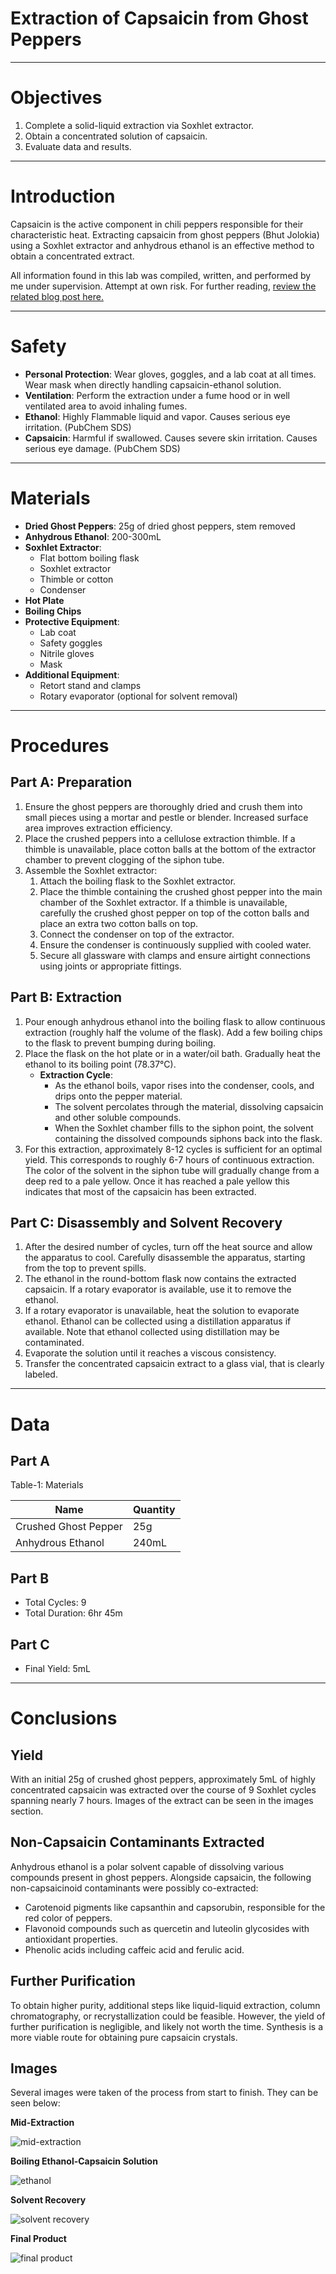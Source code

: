 # Extraction of Capsaicin from Ghost Peppers

---

# Objectives

1. Complete a solid-liquid extraction via Soxhlet extractor.
2. Obtain a concentrated solution of capsaicin.
3. Evaluate data and results.

---

# Introduction

Capsaicin is the active component in chili peppers responsible for their characteristic heat. Extracting capsaicin from ghost peppers (Bhut Jolokia) using a Soxhlet extractor and anhydrous ethanol is an effective method to obtain a concentrated extract.

All information found in this lab was compiled, written, and performed by me under supervision. Attempt at own risk. For further reading, [review the related blog post here.](https://elijahjibben.com/blog/capsaicin)

---

# Safety

- **Personal Protection**: Wear gloves, goggles, and a lab coat at all times. Wear mask when directly handling capsaicin-ethanol solution.
- **Ventilation**: Perform the extraction under a fume hood or in well ventilated area to avoid inhaling fumes.
- **Ethanol**: Highly Flammable liquid and vapor. Causes serious eye irritation. (PubChem SDS)
- **Capsaicin**: Harmful if swallowed. Causes severe skin irritation. Causes serious eye damage. (PubChem SDS)

---

# Materials

- **Dried Ghost Peppers**: 25g of dried ghost peppers, stem removed
- **Anhydrous Ethanol**: 200-300mL
- **Soxhlet Extractor**:
    - Flat bottom boiling flask
    - Soxhlet extractor
    - Thimble or cotton
    - Condenser
- **Hot Plate**
- **Boiling Chips**
- **Protective Equipment**:
    - Lab coat
    - Safety goggles
    - Nitrile gloves
    - Mask
- **Additional Equipment**:
    - Retort stand and clamps
    - Rotary evaporator (optional for solvent removal)

---

# Procedures
## Part A: Preparation

1. Ensure the ghost peppers are thoroughly dried and crush them into small pieces using a mortar and pestle or blender. Increased surface area improves extraction efficiency.
2. Place the crushed peppers into a cellulose extraction thimble. If a thimble is unavailable, place cotton balls at the bottom of the extractor chamber to prevent clogging of the siphon tube.
3. Assemble the Soxhlet extractor:
	1.  Attach the boiling flask to the Soxhlet extractor.
	2. Place the thimble containing the crushed ghost pepper into the main chamber of the Soxhlet extractor. If a thimble is unavailable, carefully the crushed ghost pepper on top of the cotton balls and place an extra two cotton balls on top.
	3. Connect the condenser on top of the extractor.
	4. Ensure the condenser is continuously supplied with cooled water.
	5. Secure all glassware with clamps and ensure airtight connections using joints or appropriate fittings.
## Part B: Extraction

1.  Pour enough anhydrous ethanol into the boiling flask to allow continuous extraction (roughly half the volume of the flask). Add a few boiling chips to the flask to prevent bumping during boiling.
2. Place the flask on the hot plate or in a water/oil bath. Gradually heat the ethanol to its boiling point (78.37°C).
    - **Extraction Cycle**:
        - As the ethanol boils, vapor rises into the condenser, cools, and drips onto the pepper material.
        - The solvent percolates through the material, dissolving capsaicin and other soluble compounds.
        - When the Soxhlet chamber fills to the siphon point, the solvent containing the dissolved compounds siphons back into the flask.
3. For this extraction, approximately 8-12 cycles is sufficient for an optimal yield. This corresponds to roughly 6-7 hours of continuous extraction. The color of the solvent in the siphon tube will gradually change from a deep red to a pale yellow. Once it has reached a pale yellow this indicates that most of the capsaicin has been extracted.
## Part C: Disassembly and Solvent Recovery

1. After the desired number of cycles, turn off the heat source and allow the apparatus to cool. Carefully disassemble the apparatus, starting from the top to prevent spills.
2. The ethanol in the round-bottom flask now contains the extracted capsaicin. If a rotary evaporator is available, use it to remove the ethanol.
3. If a rotary evaporator is unavailable, heat the solution to evaporate ethanol. Ethanol can be collected using a distillation apparatus if available. Note that ethanol collected using distillation may be contaminated.
4. Evaporate the solution until it reaches a viscous consistency.
5. Transfer the concentrated capsaicin extract to a glass vial, that is clearly labeled.

---

# Data

## Part A
Table-1: Materials

| Name                 | Quantity |
| -------------------- | -------- |
| Crushed Ghost Pepper | 25g      |
| Anhydrous Ethanol    | 240mL    |

## Part B
- Total Cycles: 9
- Total Duration: 6hr 45m

## Part C
- Final Yield: 5mL

---

# Conclusions

## Yield

With an initial 25g of crushed ghost peppers, approximately 5mL of highly concentrated capsaicin was extracted over the course of 9 Soxhlet cycles spanning nearly 7 hours. Images of the extract can be seen in the images section.

## Non-Capsaicin Contaminants Extracted

Anhydrous ethanol is a polar solvent capable of dissolving various compounds present in ghost peppers. Alongside capsaicin, the following non-capsaicinoid contaminants were possibly co-extracted:
- Carotenoid pigments like capsanthin and capsorubin, responsible for the red color of peppers. 
- Flavonoid compounds such as quercetin and luteolin glycosides with antioxidant properties.
- Phenolic acids including caffeic acid and ferulic acid.

## Further Purification

To obtain higher purity, additional steps like liquid-liquid extraction, column chromatography, or recrystallization could be feasible. However, the yield of further purification is negligible, and likely not worth the time. Synthesis is a more viable route for obtaining pure capsaicin crystals.

## Images

Several images were taken of the process from start to finish. They can be seen below:

**Mid-Extraction**

![mid-extraction](/projects/capsaicin-extraction/images/mid-extraction.png)

**Boiling Ethanol-Capsaicin Solution**

![ethanol](/projects/capsaicin-extraction/images/ethanol.png)

**Solvent Recovery**

![solvent recovery](/projects/capsaicin-extraction/images/capsaicin-project-thumbnail.png)

**Final Product**

![final product](/projects/capsaicin-extraction/images/final-product.png)

